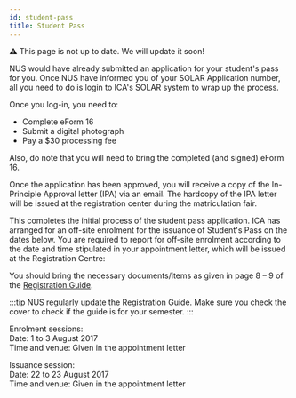 ```yaml
---
id: student-pass
title: Student Pass
---
```



:warning: This page is not up to date. We will update it soon!


NUS would have already submitted an application for your student's pass for you. Once NUS have informed you of your SOLAR Application number, all you need to do is login to ICA's SOLAR system to wrap up the process.


Once you log-in, you need to: 
- Complete eForm 16
- Submit a digital photograph
- Pay a $30 processing fee


Also, do note that you will need to bring the completed (and signed) eForm 16.


Once the application has been approved, you will receive a copy of the In-Principle Approval letter (IPA) via an email. The hardcopy of the IPA letter will be issued at the registration center during the matriculation fair.


This completes the initial process of the student pass application. ICA has arranged for an off-site enrolment for the issuance of Student's Pass on the dates below. You are required to report for off-site enrolment according to the date and time stipulated in your appointment letter, which will be issued at the Registration Centre:


You should bring the necessary documents/items as given in page 8 – 9 of the [Registration Guide](http://www.nus.edu.sg/registrar/info/info/Registration-Guide-for-Undergraduate-Students.pdf). 


:::tip
NUS regularly update the Registration Guide. Make sure you check the cover to check if the guide is for your semester.
:::


Enrolment sessions:<br/>
Date: 1 to 3 August 2017<br/>
Time and venue: Given in the appointment letter


Issuance session:<br/>
Date: 22 to 23 August 2017<br/>
Time and venue: Given in the appointment letter
<!--stackedit_data:
eyJoaXN0b3J5IjpbLTE1NDIwMDcyNzAsLTM1OTgyNzQ1Ml19
-->